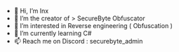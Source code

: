 - 👋 Hi, I’m Inx
- 👀 I’m the creator of > SecureByte Obfuscator
- 👀 I’m interested in Reverse engineering ( Obfuscation )
- 🌱 I’m currently learning C#
- 📫 Reach me on Discord : securebyte_admin
